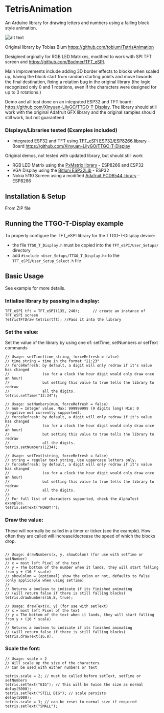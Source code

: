# TetrisAnimation

An Arduino library for drawing letters and numbers using a falling block style animation.

![alt text](https://github.com/robcazzaro/TetrisTFTAnimation/blob/master/TetrisDemo.gif "Tetris alphabet animation")

Original library by Tobias Blum https://github.com/toblum/TetrisAnimation

Desigined orginally for RGB LED Matrixes, modified to work with SPI TFT screen and https://github.com/Bodmer/TFT_eSPI.

Main improvements include adding 3D border effects to blocks when scaled up, having the block start from random starting points and move towards the final destination, fixing a rotation bug in the original library (the logic recognized only 0 and 1 rotations, even if the characters were designed for up to 3 rotations.)

Demo and all test done on an integrated ESP32 and TFT board: https://github.com/Xinyuan-LilyGO/TTGO-T-Display.  The library should still work with the original Adafruit GFX library and the original samples should still work, but not guaranteed

### Displays/Libraries tested (Examples included)

- Integrated ESP32 and TFT using [TFT_eSPI ESP32/ESP8266 library](https://github.com/Bodmer/TFT_eSPI) - Board https://github.com/Xinyuan-LilyGO/TTGO-T-Display  

Original demos, not tested with updated library, but should still work
- RGB LED Matrix using the [PxMatrix library](https://github.com/2dom/PxMatrix/) - ESP8266 and ESP32
- VGA Display using the [Bitluni ESP32Lib](https://github.com/bitluni/ESP32Lib) - ESP32
- Nokia 5110 Screen using a modified [Adafruit PCD8544 library](https://github.com/bbx10/Adafruit-PCD8544-Nokia-5110-LCD-library/tree/esp8266) - ESP8266


## Installation & Setup

From ZIP file


## Running the TTGO-T-Display example

To properly configure the TFT_eSPI library for the TTGO-T-Display device:
- the file `TTGO_T_Display.h` must be copied into the `TFT_eSPI/User_Setups/` directory
- add `#include <User_Setups/TTGO_T_Display.h>` to the `TFT_eSPI/User_Setup_Select.h` file


## Basic Usage

See example for more details.

### Intialise library by passing in a display:

```
TFT_eSPI tft = TFT_eSPI(135, 240);		// create an instance of TFT_eSPI screen
TetrisTFTDraw tetris(tft); //Pass it into the library

```

### Set the value:

Set the value of the library by using one of: setTime, setNumbers or setText commands

```
// Usage: setTime(time_string, forceRefresh = false)
// time_string = time in the format "21:23"
// forceRefresh: by default, a digit will only redraw if it's value has changed
//               (so for a clock the hour digit would only draw once an hour)
//               but setting this value to true tells the library to redraw
//               all the digits.  
tetris.setTime("12:34");

// Usage: setNumbers(num, forceRefresh = false)
// num = Integer value. Max: 999999999 (9 digits long) Min: 0 (negative not currently supported).
// forceRefresh: by default, a digit will only redraw if it's value has changed
//               (so for a clock the hour digit would only draw once an hour)
//               but setting this value to true tells the library to redraw
//               all the digits.  
tetris.setNumbers(1234);

// Usage: setText(string, forceRefresh = false)
// string = regular text string, Use uppercase letters only.
// forceRefresh: by default, a digit will only redraw if it's value has changed
//               (so for a clock the hour digit would only draw once an hour)
//               but setting this value to true tells the library to redraw
//               all the digits.
//
// For full list of characters supported, check the AlphaTest examples.
tetris.setText("HOWDY!");

```

### Draw the value:

These will normally be called in a timer or ticker (see the example). How often they are called will increase/decrease the speed of which the blocks drop.

```

// Usage: drawNumbers(x, y, showColon) (for use with setTime or setNumber)
// x = most left Pixel of the text 
// y = The bottom of the number when it lands, they will start falling from y + (16 * scale)
// showColon = (optional) show the colon or not, defaults to false (only applicaple when using setTime)
//
// Returns a boolean to indicate if its finished animating
// (will return false if there is still falling blocks)
tetris.drawNumbers(16,8, true);

// Usage: drawText(x, y) (for use with setText)
// x = most left Pixel of the text 
// y = The bottom of the text when it lands, they will start falling from y + (16 * scale)
//
// Returns a boolean to indicate if its finished animating
// (will return false if there is still falling blocks)
tetris.drawText(16,8);

```

### Scale the font:

```
// Usage: scale = 2
// Will scale up the size of the characters
// Can be used with either numbers or text 

tetris.scale = 2; // must be called before setText, setTime or setNumbers
tetris.setText("BIG"); // This will be twice the size as normal
delay(5000);
tetris.setText("STILL BIG"); // scale persists
delay(5000);
tetris.scale = 1; // can be reset to normal size if required
tetris.setText("SMALL");
```
